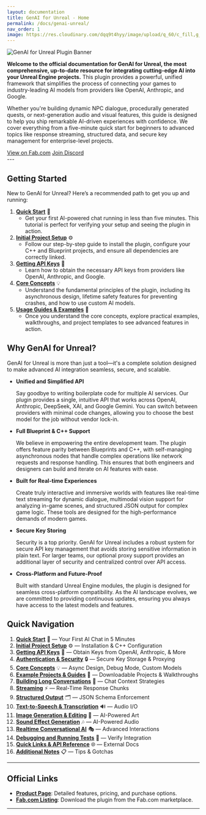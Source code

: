 ```yaml
---
layout: documentation
title: GenAI for Unreal - Home
permalink: /docs/genai-unreal/
nav_order: 1
image: https://res.cloudinary.com/dqq9t4hyy/image/upload/q_60/c_fill,g_south,h_350,w_1000/v1751279949/Banner3-GenAIForUnreal_f0xklz.webp
---
```


<img class="full-bleed" src="https://res.cloudinary.com/dqq9t4hyy/image/upload/q_60/c_fill,g_south,h_440,w_1000/v1759078985/GenAIBanner_wkfyba.webp" alt="GenAI for Unreal Plugin Banner">



**Welcome to the official documentation for GenAI for Unreal, the most comprehensive, up-to-date resource for integrating cutting-edge AI into your Unreal Engine projects.** This plugin provides a powerful, unified framework that simplifies the process of connecting your games to industry-leading AI models from providers like OpenAI, Anthropic, and Google.

Whether you're building dynamic NPC dialogue, procedurally generated quests, or next-generation audio and visual features, this guide is designed to help you ship remarkable AI-driven experiences with confidence. We cover everything from a five-minute quick start for beginners to advanced topics like response streaming, structured data, and secure key management for enterprise-level projects.

<div class="button-row">
  <a href="https://www.fab.com/listings/68e7f092-1fea-4e6d-8d31-c6b96b06a02e" class="cta-button primary track-click" data-event-name="btn_clk_gen_ai_fab"  data-event-location="top_cta" target="_blank" rel="noopener noreferrer">View on Fab.com</a>
  <a href="/t/discord" class="cta-button secondary track-click" data-event-name="btn_clk_join_discord" data-event-location="top_cta" target="_blank" rel="noopener noreferrer">Join Discord</a>
</div>
---

## Getting Started

New to GenAI for Unreal? Here’s a recommended path to get you up and running:

1.  **[Quick Start](/docs/genai-unreal/quick-start/)** 🚀
    * Get your first AI-powered chat running in less than five minutes. This tutorial is perfect for verifying your setup and seeing the plugin in action.
2.  **[Initial Project Setup](/docs/genai-unreal/initial-project-setup/)** ⚙️
    * Follow our step-by-step guide to install the plugin, configure your C++ and Blueprint projects, and ensure all dependencies are correctly linked.
3.  **[Getting API Keys](/docs/genai-unreal/getting-api-keys/)** 🔑
    * Learn how to obtain the necessary API keys from providers like OpenAI, Anthropic, and Google.
4.  **[Core Concepts](/docs/genai-unreal/core-concepts/)** 💡
    * Understand the fundamental principles of the plugin, including its asynchronous design, lifetime safety features for preventing crashes, and how to use custom AI models.
5.  **[Usage Guides & Examples](/docs/genai-unreal/usage-guides-and-examples/)** 📘
    * Once you understand the core concepts, explore practical examples, walkthroughs, and project templates to see advanced features in action.

## Why GenAI for Unreal?

GenAI for Unreal is more than just a tool—it's a complete solution designed to make advanced AI integration seamless, secure, and scalable.

* **Unified and Simplified API**

  Say goodbye to writing boilerplate code for multiple AI services. Our plugin provides a single, intuitive API that works across OpenAI, Anthropic, DeepSeek, XAI, and Google Gemini. You can switch between providers with minimal code changes, allowing you to choose the best model for the job without vendor lock-in.

* **Full Blueprint & C++ Support**

  We believe in empowering the entire development team. The plugin offers feature parity between Blueprints and C++, with self-managing asynchronous nodes that handle complex operations like network requests and response handling. This ensures that both engineers and designers can build and iterate on AI features with ease.

* **Built for Real-time Experiences**

  Create truly interactive and immersive worlds with features like real-time text streaming for dynamic dialogue, multimodal vision support for analyzing in-game scenes, and structured JSON output for complex game logic. These tools are designed for the high-performance demands of modern games.

* **Secure Key Storing**

  Security is a top priority. GenAI for Unreal includes a robust system for secure API key management that avoids storing sensitive information in plain text. For larger teams, our optional proxy support provides an additional layer of security and centralized control over API access.

* **Cross-Platform and Future-Proof**

  Built with standard Unreal Engine modules, the plugin is designed for seamless cross-platform compatibility. As the AI landscape evolves, we are committed to providing continuous updates, ensuring you always have access to the latest models and features.

## Quick Navigation

1.  **[Quick Start](/docs/genai-unreal/quick-start/)** 🚀 — Your First AI Chat in 5 Minutes
2.  **[Initial Project Setup](/docs/genai-unreal/initial-project-setup/)** ⚙️ — Installation & C++ Configuration
3.  **[Getting API Keys](/docs/genai-unreal/getting-api-keys/)** 🔑 — Obtain Keys from OpenAI, Anthropic, & More
4.  **[Authentication & Security](/docs/genai-unreal/authentication-and-security/)** 🔒 — Secure Key Storage & Proxying
5.  **[Core Concepts](/docs/genai-unreal/core-concepts/)** 💡 — Async Design, Debug Mode, Custom Models
6.  **[Example Projects & Guides](/docs/genai-unreal/usage-guides-and-examples/)** 📘 — Downloadable Projects & Walkthroughs
7.  **[Building Long Conversations](/docs/genai-unreal/building-long-conversations/)** 📝 — Chat Context Strategies
8.  **[Streaming](/docs/genai-unreal/streaming/)** ⚡️ — Real-Time Response Chunks
9.  **[Structured Output](/docs/genai-unreal/structured-output/)** 🗂️ — JSON Schema Enforcement
10. **[Text-to-Speech & Transcription](/docs/genai-unreal/text-to-speech-and-transcription/)** 🔊 — Audio I/O
11. **[Image Generation & Editing](/docs/genai-unreal/image-generation/)** 🎨 — AI-Powered Art
12. **[Sound Effect Generation](/docs/genai-unreal/sound-effects/)** 🎶 — AI-Powered Audio
13. **[Realtime Conversational AI](/docs/genai-unreal/realtime-conversational-ai/)** 🎭 — Advanced Interactions
14. **[Debugging and Running Tests](/docs/genai-unreal/debugging-and-running-tests/)** 🧪 — Verify Integration
15. **[Quick Links & API Reference](/docs/genai-unreal/quick-links-and-api-reference/)** 🌐 — External Docs
16. **[Additional Notes](/docs/genai-unreal/additional-notes/)** 📋 — Tips & Gotchas

---

## Official Links

* **<a href="https://muddyterrain.com/genai-unreal" class="track-click" data-event-name="lnk_clk_genai_product_page" data-event-location="docs_genai_index" target="_blank" rel="noopener noreferrer">Product Page</a>**: Detailed features, pricing, and purchase options.
* **<a href="https://www.fab.com/listings/68e7f092-1fea-4e6d-8d31-c6b96b06a02e" class="track-click" data-event-name="lnk_clk_genai_fab_listing" data-event-location="docs_genai_index" target="_blank" rel="noopener noreferrer">Fab.com Listing</a>**: Download the plugin from the Fab.com marketplace.

---